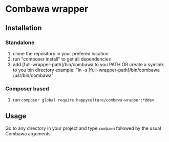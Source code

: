 # Combawa wrapper

## Installation

### Standalone

1. clone the repository in your prefered location
2. run "composer install" to get all dependencies
3. add [full-wrapper-path]/bin/combawa to you PATH
   OR create a symlink to you bin directory
   example: "ln -s [full-wrapper-path]/bin/combawa /usr/bin/combawa"

### Composer based

1. run `composer global require happyculture/combawa-wrapper:*@dev`

## Usage

Go to any directory in your project and type `combawa` followed by the usual Combawa arguments.
